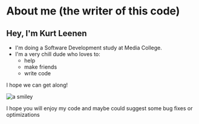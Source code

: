 # About me (the writer of this code)

## Hey, I'm Kurt Leenen
- I'm doing a Software Development study at Media College.
- I'm a very chill dude who loves to:
  - help
  - make friends
  - write code

I hope we can get along!

![a smiley](https://www.bradaronson.com/wp-content/uploads/2013/10/happy.jpg)

I hope you will enjoy my code and maybe could suggest some bug fixes or optimizations

